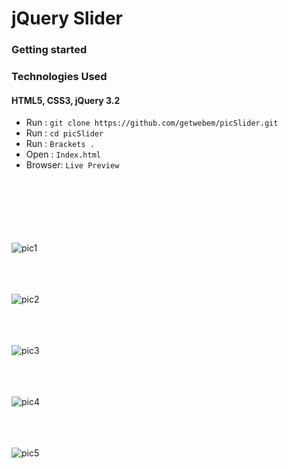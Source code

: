 # jQuery Slider
### **Getting started**
### Technologies Used
#### HTML5, CSS3, jQuery 3.2
 - Run  :  `git clone https://github.com/getwebem/picSlider.git`
 - Run  :  `cd picSlider`
 - Run :  `Brackets .`
 - Open :  `Index.html`
 - Browser:  `Live Preview`  

<br/><br/>
<br/><br/>
<br/><br/>
![pic1]()
<br/><br/>

<br/><br/>
![pic2]()
<br/><br/>

<br/><br/>
![pic3]()
<br/><br/>

<br/><br/>
![pic4]()
<br/><br/>

<br/><br/>
![pic5]()
<br/><br/>


